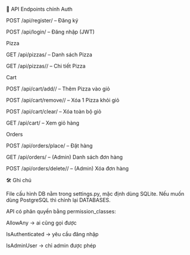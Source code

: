 🔑 API Endpoints chính
Auth

POST /api/register/ – Đăng ký

POST /api/login/ – Đăng nhập (JWT)

Pizza

GET /api/pizzas/ – Danh sách Pizza

GET /api/pizzas/<id>/ – Chi tiết Pizza

Cart

POST /api/cart/add/<id>/ – Thêm Pizza vào giỏ

POST /api/cart/remove/<id>/ – Xóa 1 Pizza khỏi giỏ

POST /api/cart/clear/ – Xóa toàn bộ giỏ

GET /api/cart/ – Xem giỏ hàng

Orders

POST /api/orders/place/ – Đặt hàng

GET /api/orders/ – (Admin) Danh sách đơn hàng

POST /api/orders/delete/<id>/ – (Admin) Xóa đơn hàng

🛠️ Ghi chú

File cấu hình DB nằm trong settings.py, mặc định dùng SQLite. Nếu muốn dùng PostgreSQL thì chỉnh lại DATABASES.

API có phân quyền bằng permission_classes:

AllowAny → ai cũng gọi được

IsAuthenticated → yêu cầu đăng nhập

IsAdminUser → chỉ admin được phép
